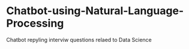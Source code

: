 # Chatbot-using-Natural-Language-Processing
Chatbot repyling interviw questions relaed to Data Science
